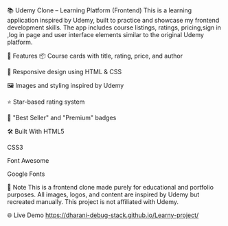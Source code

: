 📚 Udemy Clone – Learning Platform (Frontend) This is a learning application inspired by Udemy, built to practice and showcase my frontend development skills. The app includes course listings, ratings, pricing,sign in ,log in page and user interface elements similar to the original Udemy platform.

🚀 Features 📦 Course cards with title, rating, price, and author

🎨 Responsive design using HTML & CSS

🖼️ Images and styling inspired by Udemy

⭐ Star-based rating system

🔖 "Best Seller" and "Premium" badges

🛠️ Built With HTML5

CSS3

Font Awesome

Google Fonts

📌 Note This is a frontend clone made purely for educational and portfolio purposes. All images, logos, and content are inspired by Udemy but recreated manually. This project is not affiliated with Udemy.

🌐 Live Demo https://dharani-debug-stack.github.io/Learny-project/
